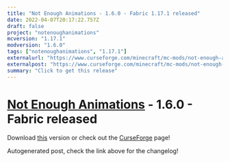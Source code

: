 ```yaml
---
title: "Not Enough Animations - 1.6.0 - Fabric 1.17.1 released"
date: 2022-04-07T20:17:22.757Z
draft: false
project: "notenoughanimations"
mcversion: "1.17.1"
modversion: "1.6.0"
tags: ["notenoughanimations", "1.17.1"]
externalurl: "https://www.curseforge.com/minecraft/mc-mods/not-enough-animations/files/3739666"
externalpost: "https://www.curseforge.com/minecraft/mc-mods/not-enough-animations/files/3739666"
summary: "Click to get this release"
---
```

# [Not Enough Animations](/project/notenoughanimations) - 1.6.0 - Fabric released
Download [this](https://www.curseforge.com/minecraft/mc-mods/not-enough-animations/files/3739666) version or check out the [CurseForge](https://www.curseforge.com/minecraft/mc-mods/not-enough-animations) page!

Autogenerated post, check the link above for the changelog!
